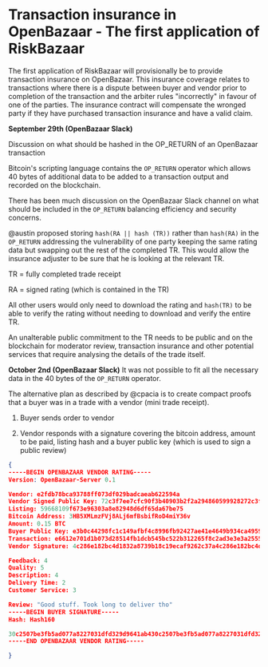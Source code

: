 # Transaction insurance in OpenBazaar - The first application of RiskBazaar

The first application of RiskBazaar will provisionally be to provide transaction insurance on OpenBazaar. This insurance coverage relates to transactions where there is a dispute between buyer and vendor prior to completion of the transaction and the arbiter rules "incorrectly" in favour of one of the parties. The insurance contract will compensate the wronged party if they have purchased transaction insurance and have a valid claim.

__September 29th (OpenBazaar Slack)__

Discussion on what should be hashed in the OP_RETURN of an OpenBazaar transaction

Bitcoin's scripting language contains the ```OP_RETURN``` operator which allows 40 bytes of additional data to be added to a transaction output and recorded on the blockchain.

There has been much discussion on the OpenBazaar Slack channel on what should be included in the ```OP_RETURN``` balancing efficiency and security concerns. 

@austin proposed storing ```hash(RA || hash (TR))``` rather than ```hash(RA)``` in the ```OP_RETURN``` addressing the vulnerability of one party keeping the same rating data but swapping out the rest of the completed TR. This would allow the insurance adjuster to be sure that he is looking at the relevant TR.

TR = fully completed trade receipt

RA = signed rating (which is contained in the TR)

All other users would only need to download the rating and ```hash(TR)``` to be able to verify the rating without needing to download and verify the entire TR.

An unalterable public commitment to the TR needs to be public and on the blockchain for moderator review, transaction insurance and other potential services that require analysing the details of the trade itself.

__October 2nd (OpenBazaar Slack)__
It was not possible to fit all the necessary data in the 40 bytes of the ```OP_RETURN``` operator.

The alternative plan as described by @cpacia is to create compact proofs that a buyer was in a trade with a vendor (mini trade receipt). 

1) Buyer sends order to vendor

2) Vendor responds with a signature covering the bitcoin address, amount to be paid, listing hash and a buyer public key (which is used to sign a public review)

```JSON
{
-----BEGIN OPENBAZAAR VENDOR RATING-----
Version: OpenBazaar-Server 0.1

Vendor: e2fdb78bca93788ff073df029badcaeab622594a
Vendor Signed Public Key: 72c3f7ee7cfc90f3b40903b2f2a294860599928272c3f7ee7cfc90f3b40903b2f2a294860599928272c3f7ee7cfc90f3b40903b2f2a2948605999282e7cfc90fca978112ca1bbdcafac231b39a23dc4da786eff8147c4e72b9807785afee48bb
Listing: 59668109f673e96303a8e82948d6df65da67be75
Bitcoin Address: 3HB5XMLmzFVj8ALj6mfBsbifRoD4miY36v
Amount: 0.15 BTC
Buyer Public Key: e3b0c44298fc1c149afbf4c8996fb92427ae41e4649b934ca495991b7852b855
Transaction: e6612e701d1b073d28514fb1dcb545bc522b312265f8c2ad3e3e3a2555931767
Vendor Signature: 4c286e182bc4d1832a8739b18c19ecaf9262c37a4c286e182bc4d1832a8739b18c19ecaf9262c37a4c286e182bc4d1832a8739b18c19ecaf9262c37ae182bc4d

Feedback: 4
Quality: 5
Description: 4
Delivery Time: 2
Customer Service: 3

Review: "Good stuff. Took long to deliver tho"
-----BEGIN BUYER SIGNATURE-----
Hash: Hash160

30c2507be3fb5ad077a8227031dfd329d9641ab430c2507be3fb5ad077a8227031dfd329d9641ab430c2507be3fb5ad077a8227031dfd329d9641ab431dfd3
-----END OPENBAZAAR VENDOR RATING-----

} 

```




